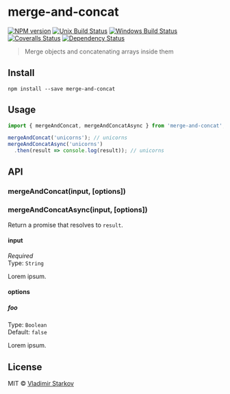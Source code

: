 # merge-and-concat

[![NPM version][npm-image]][npm-url]
[![Unix Build Status][travis-image]][travis-url]
[![Windows Build Status][appveyor-image]][appveyor-url]
[![Coveralls Status][coveralls-image]][coveralls-url]
[![Dependency Status][depstat-image]][depstat-url]

> Merge objects and concatenating arrays inside them

## Install

    npm install --save merge-and-concat

## Usage

```js
import { mergeAndConcat, mergeAndConcatAsync } from 'merge-and-concat';

mergeAndConcat('unicorns'); // unicorns
mergeAndConcatAsync('unicorns')
  .then(result => console.log(result)); // unicorns
```

## API

### mergeAndConcat(input, [options])

### mergeAndConcatAsync(input, [options])

Return a promise that resolves to `result`.

#### input

*Required*  
Type: `String`

Lorem ipsum.

#### options

##### foo

Type: `Boolean`  
Default: `false`

Lorem ipsum.

## License

MIT © [Vladimir Starkov](https://iamstarkov.com)

[npm-url]: https://npmjs.org/package/merge-and-concat
[npm-image]: https://img.shields.io/npm/v/merge-and-concat.svg?style=flat-square

[travis-url]: https://travis-ci.org/iamstarkov/merge-and-concat
[travis-image]: https://img.shields.io/travis/iamstarkov/merge-and-concat.svg?style=flat-square&label=unix

[appveyor-url]: https://ci.appveyor.com/project/iamstarkov/merge-and-concat
[appveyor-image]: https://img.shields.io/appveyor/ci/iamstarkov/merge-and-concat.svg?style=flat-square&label=windows

[coveralls-url]: https://coveralls.io/r/iamstarkov/merge-and-concat
[coveralls-image]: https://img.shields.io/coveralls/iamstarkov/merge-and-concat.svg?style=flat-square

[depstat-url]: https://david-dm.org/iamstarkov/merge-and-concat
[depstat-image]: https://david-dm.org/iamstarkov/merge-and-concat.svg?style=flat-square
